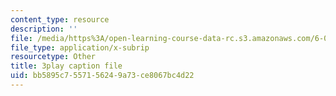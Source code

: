 ```yaml
---
content_type: resource
description: ''
file: /media/https%3A/open-learning-course-data-rc.s3.amazonaws.com/6-00-introduction-to-computer-science-and-programming-fall-2008/bb5895c7557156249a73ce8067bc4d22_k6U-i4gXkLM.vtt
file_type: application/x-subrip
resourcetype: Other
title: 3play caption file
uid: bb5895c7-5571-5624-9a73-ce8067bc4d22
---
```

